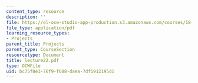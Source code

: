 ```yaml
---
content_type: resource
description: ''
file: https://ol-ocw-studio-app-production.s3.amazonaws.com/courses/18-704-seminar-in-algebra-and-number-theory-rational-points-on-elliptic-curves-fall-2004/bc75f8e376f9f688daea7df1912195d1_lecture22.pdf
file_type: application/pdf
learning_resource_types:
- Projects
parent_title: Projects
parent_type: CourseSection
resourcetype: Document
title: lecture22.pdf
type: OCWFile
uid: bc75f8e3-76f9-f688-daea-7df1912195d1
---
```


